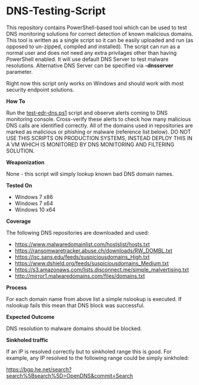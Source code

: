 # DNS-Testing-Script

This repository contains PowerShell-based tool which can be used to test DNS monitoring solutions for correct detection of known malicious domains. This tool is written as a single script so it can be easily uploaded and run (as opposed to un-zipped, compiled and installed). The script can run as a normal user and does not need any extra privilages other than having PowerShell enabled. It will use default DNS Server to test malware resolutions. Alternative DNS Server can be specified via **-dnsserver** parameter.

Right now this script only works on Windows and should work with most security endpoint solutions.

**How To**

Run the [test-edr-dns.ps1](test-edr-dns.ps1) script and observe alerts coming to DNS monitoring console. Cross-verify these alerts to check how many malicious DNS calls are identified correctly. All of the domains used in repositories are marked as malicious or phishing or malware (reference list below). DO NOT USE THIS SCRIPTS ON PRODUCTION SYSTEMS, INSTEAD DEPLOY THIS IN A VM WHICH IS MONITORED BY DNS MONITORING AND FILTERING SOLUTION.  

**Weaponization** 

None - this script will simply lookup known bad DNS domain names.

**Tested On**

* Windows 7 x86
* Windows 7 x64
* Windows 10 x64

**Coverage**

The following DNS repositories are downloaded and used: 

* https://www.malwaredomainlist.com/hostslist/hosts.txt 
* https://ransomwaretracker.abuse.ch/downloads/RW_DOMBL.txt
* https://isc.sans.edu/feeds/suspiciousdomains_High.txt
* https://www.dshield.org/feeds/suspiciousdomains_Medium.txt
* https://s3.amazonaws.com/lists.disconnect.me/simple_malvertising.txt
* http://mirror1.malwaredomains.com/files/domains.txt

**Process** 

For each domain name from above list a simple nslookup is executed. If nslookup fails this mean that DNS block was successful. 

**Expected Outcome**

DNS resolution to malware domains should be blocked.

**Sinkholed traffic**

If an IP is resolved correctly but to sinkholed range this is good. For example, any IP resolved to the following range could be simply sinkholed:

https://bgp.he.net/search?search%5Bsearch%5D=OpenDNS&commit=Search

